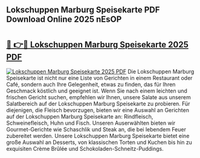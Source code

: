 ## Lokschuppen Marburg Speisekarte PDF Download Online 2025 nEsOP

# <h2><a href="http://gc71m3o.nevu.top/?p=Lokschuppen+Marburg+Speisekarte">🔗 👉🔴 Lokschuppen Marburg Speisekarte 2025 PDF</a></h2>

[![Lokschuppen Marburg Speisekarte 2025 PDF](https://i.imgur.com/dBaPXMq.png)](http://gc71m3o.nevu.top/?p=Lokschuppen+Marburg+Speisekarte)
Die Lokschuppen Marburg Speisekarte ist nicht nur eine Liste von Gerichten in einem Restaurant oder Café, sondern auch Ihre Gelegenheit, etwas zu finden, das für Ihren Geschmack köstlich und geeignet ist. Wenn Sie nach einem leichten und frischen Gericht suchen, empfehlen wir Ihnen, unsere Salate aus unserem Salatbereich auf der Lokschuppen Marburg Speisekarte zu probieren. Für diejenigen, die Fleisch bevorzugen, bieten wir eine Auswahl an Gerichten auf der Lokschuppen Marburg Speisekarte an: Rindfleisch, Schweinefleisch, Huhn und Fisch. Unseren Auserwählten bieten wir Gourmet-Gerichte wie Schaschlik und Steak an, die bei lebendem Feuer zubereitet werden. Unsere Lokschuppen Marburg Speisekarte bietet eine große Auswahl an Desserts, von klassischen Torten und Kuchen bis hin zu exquisiten Crème Brûlée und Schokoladen-Schneitz-Puddings.
